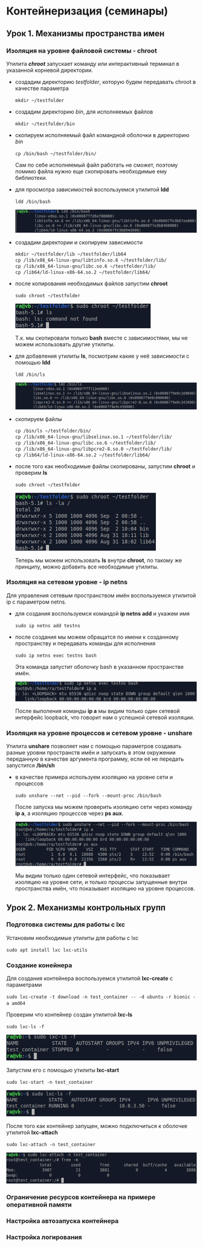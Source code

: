# Контейнеризация (семинары)

## Урок 1. Механизмы пространства имен

### Изоляция на уровне файловой системы - chroot
Утилита **_chroot_** запускает команду или интерактивный терминал в указанной корневой директории.

- создадим директорию _testfolder_, которую будем передавать chroot в качестве параметра

    `mkdir ~/testfolder`

- создадим директорию _bin_, для исполняемых файлов

    `mkdir ~/testfolder/bin`

- скопируем исполняемый файл командной оболочки в директорию _bin_

    `cp /bin/bash ~/testfolder/bin/`

    Сам по себе исполняемый файл работать не сможет, поэтому помимо файла нужно еще скопировать необходимые ему библиотеки.

- для просмотра зависимостей воспользуемся утилитой **ldd**

    `ldd /bin/bash` 

    ![ldd output bash](source/ldd_output_bash.png)

- создадим директории и скопируем зависимости

    ```
    mkdir ~/testfolder/lib ~/testfolder/lib64
    cp /lib/x86_64-linux-gnu/libtinfo.so.6 ~/testfolder/lib/
    cp /lib/x86_64-linux-gnu/libc.so.6 ~/testfolder/lib/
    cp /lib64/ld-linux-x86-64.so.2 ~/testfolder/lib64/
    ```

- после копирования необходимых файлов запустим **chroot**

    `sudo chroot ~/testfolder`

    ![chroot only bash](source/chroot_only_bash.png)

    Т.к. мы скопировали только **bash** вместе с зависимостями, мы не можем использовать другие утилиты.

- для добавления утилиты **ls**, посмотрим какие у неё зависимости с помощью **ldd**

    `ldd /bin/ls`

    ![ldd output ls](source/ldd_output_ls.png)

- скопируем файлы

    ```
    cp /bin/ls ~/testfolder/bin/
    cp /lib/x86_64-linux-gnu/libselinux.so.1 ~/testfolder/lib/
    cp /lib/x86_64-linux-gnu/libc.so.6 ~/testfolder/lib/
    cp /lib/x86_64-linux-gnu/libpcre2-8.so.0 ~/testfolder/lib/
    cp /lib64/ld-linux-x86-64.so.2 ~/testfolder/lib64/
    ```

- после того как необходимые файлы скопированы, запустим **chroot** и проверим **ls**

    `sudo chroot ~/testfolder`

    ![chroot bash ls](source/chroot_bash_ls.png)

    Теперь мы можем использовать **ls** внутри **chroot**, по такому же принципу, можно добавить все необходимые утилиты.

### Изоляция на сетевом уровне - ip netns

Для управления сетевым пространством имён воспользуемся утилитой ip c параметром netns.

- для создания воспользуемся командой **ip netns add** и укажем имя

    `sudo ip netns add testns`

- после создания мы можем обращатся по имени к созданному пространству и передавать команды для исполнения

    `sudo ip netns exec testns bash`

    Эта команда запустит оболочку bash в указанном пространстве имён.

    ![netns bash](source/netns_bash.png)

    После выполения команды **ip a** мы видим только один сетевой интерфейс loopback, что говорит нам о успешной сетевой изоляции.


### Изоляция на уровне процессов и сетевом уровне - unshare

Утилита **unshare** позволяет нам с помощью параметров создавать разные уровни пространств имён и запускать в этом окружении переданную в качестве аргумента программу, если её не передать запустится **/bin/sh**

- в качестве примера используем изоляцию на уровне сети и процессов

    `sudo unshare --net --pid --fork --mount-proc /bin/bash`

    После запуска мы можем проверить изоляцию сети через команду **ip a**, а изоляцию процессов через **ps aux**.

    ![unshare net pid](source/unshare_net_pid.png)

    Мы видим только один сетевой интерфейс, что показывает изоляцию на уровне сети, и только процессы запущенные внутри пространства имён, что показывает изоляцию на уровне процессов.

## Урок 2. Механизмы контрольных групп

### Подготовка системы для работы с lxc

Установим необходимые утилиты для работы с lxc

`sudo apt install lxc lxc-utils`

### Создание конейнера
Для создания контейнера воспользуемся утилитой **lxc-create**  с параметрами

`sudo lxc-create -t download -n test_container -- -d ubuntu -r bionic -a amd64`

Проверим что контейнер создан утилитой **lxc-ls**

`sudo lxc-ls -f`

![lxc ls](source/lxc_ls_create_container.png)

Запустим его с помощью утилиты **lxc-start**

`sudo lxc-start -n test_container`

![lxc ls](source/lxc_ls_running_container.png)

После того как контейнер запущен, можно подключиться к оболочке утилитой **lxc-attach**

`sudo lxc-attach -n test_container`

![lxc attach](source/lxc_ls_attach_container.png)


### Ограничение ресурсов контейнера на примере оперативной памяти

### Настройка автозапуска контейнера

### Настройка логирования